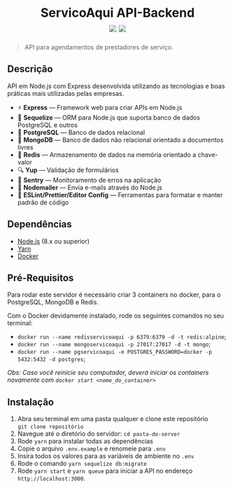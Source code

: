 <h1 align="center">
  ServicoAqui API-Backend
  <div>
    <img src="https://img.shields.io/badge/-Node.js-green" />
    <img src="https://img.shields.io/badge/-Express-yellow" />
  </div>
</h1>

> API para agendamentos de prestadores de serviço.

## Descrição

API em Node.js com Express desenvolvida utilizando as tecnologias e boas práticas mais utilizadas pelas empresas.

- ⚡ **Express** — Framework web para criar APIs em Node.js
- 💎 **Sequelize** — ORM para Node.js que suporta banco de dados PostgreSQL e outros
- 🐘 **PostgreSQL** — Banco de dados relacional
- 🌱 **MongoDB** — Banco de dados não relacional orientado a documentos livres
- 🔑 **Redis** — Armazenamento de dados na memória orientado a chave-valor
- 🔍 **Yup** — Validação de formulários
- 🔺 **Sentry** — Monitoramento de erros na aplicação
- 📧 **Nodemailer** — Envia e-mails através do Node.js
- 📝 **ESLint/Prettier/Editor Config** — Ferramentas para formatar e manter padrão de código

## Dependências

- [Node.js](https://nodejs.org/en/) (8.x ou superior)
- [Yarn](https://yarnpkg.com/pt-BR/docs/install)
- [Docker](https://www.docker.com/)

## Pré-Requisitos

Para rodar este servidor é necessário criar 3 containers no docker, para o PostgreSQL, MongoDB e Redis.

Com o Docker devidamente instalado, rode os seguintes comandos no seu terminal:

- `docker run --name redisservicoaqui -p 6379:6379 -d -t redis:alpine`;
- `docker run --name mongoservicoaqui -p 27017:27017 -d -t mongo`;
- `docker run --name pgservicoaqui -e POSTGRES_PASSWORD=docker -p 5432:5432 -d postgres`;

_Obs: Caso você reinicie seu computador, deverá iniciar os containers novamente com `docker start <nome_do_container>`_

## Instalação

1. Abra seu terminal em uma pasta qualquer e clone este repositório<br/>
`git clone repositório`
2. Navegue até o diretório do servidor: `cd pasta-do-server`
3. Rode `yarn` para instalar todas as dependências
4. Copie o arquivo `.env.example` e renomeie para `.env`
5. Insira todos os valores para as variáveis de ambiente no `.env`
6. Rode o comando `yarn sequelize db:migrate`
7. Rode `yarn start` e `yarn queue` para iniciar a API no endereço `http://localhost:3000`.
